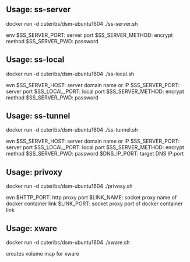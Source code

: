## Usage: ss-server
docker run -d cuteribs/dsm-ubuntu1604 ./ss-server.sh

env
	$SS_SERVER_PORT: server port
	$SS_SERVER_METHOD: encrypt method
	$SS_SERVER_PWD: password

	
## Usage: ss-local
docker run -d cuteribs/dsm-ubuntu1604 ./ss-local.sh

evn
	$SS_SERVER_HOST: server domain name or IP
	$SS_SERVER_PORT: server port
	$SS_LOCAL_PORT: local port
	$SS_SERVER_METHOD: encrypt method
	$SS_SERVER_PWD: password

	
## Usage: ss-tunnel
docker run -d cuteribs/dsm-ubuntu1604 ./ss-tunnel.sh

evn
	$SS_SERVER_HOST: server domain name or IP
	$SS_SERVER_PORT: server port
	$SS_LOCAL_PORT: local port
	$SS_SERVER_METHOD: encrypt method
	$SS_SERVER_PWD: password
	$DNS_IP_PORT: target DNS IP:port


## Usage: privoxy
docker run -d cuteribs/dsm-ubuntu1604 ./privoxy.sh

evn
	$HTTP_PORT: http proxy port
	$LINK_NAME: socket proxy name of docker container link
	$LINK_PORT: socket proxy port of docker container link


## Usage: xware
docker run -d cuteribs/dsm-ubuntu1604 ./xware.sh

creates volume map for xware